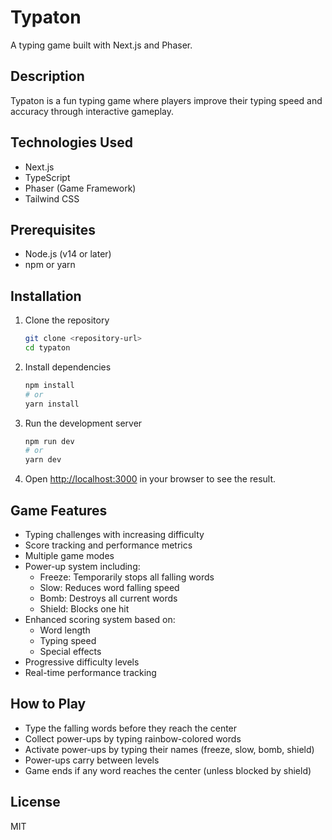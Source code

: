 # Typaton

A typing game built with Next.js and Phaser.

## Description

Typaton is a fun typing game where players improve their typing speed and accuracy through interactive gameplay.

## Technologies Used

- Next.js
- TypeScript
- Phaser (Game Framework)
- Tailwind CSS

## Prerequisites

- Node.js (v14 or later)
- npm or yarn

## Installation

1. Clone the repository
   ```bash
   git clone <repository-url>
   cd typaton
   ```

2. Install dependencies
   ```bash
   npm install
   # or
   yarn install
   ```

3. Run the development server
   ```bash
   npm run dev
   # or
   yarn dev
   ```

4. Open [http://localhost:3000](http://localhost:3000) in your browser to see the result.

## Game Features

- Typing challenges with increasing difficulty
- Score tracking and performance metrics
- Multiple game modes
- Power-up system including:
  - Freeze: Temporarily stops all falling words
  - Slow: Reduces word falling speed
  - Bomb: Destroys all current words
  - Shield: Blocks one hit
- Enhanced scoring system based on:
  - Word length
  - Typing speed
  - Special effects
- Progressive difficulty levels
- Real-time performance tracking

## How to Play

- Type the falling words before they reach the center
- Collect power-ups by typing rainbow-colored words
- Activate power-ups by typing their names (freeze, slow, bomb, shield)
- Power-ups carry between levels
- Game ends if any word reaches the center (unless blocked by shield)

## License

MIT